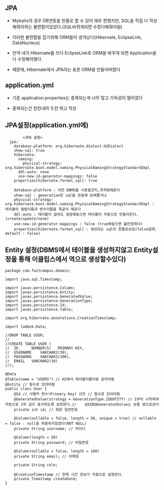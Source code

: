 ## JPA

- Mybatis의 경우 DB연동을 한줄로 할 수 있어 매우 편했지만, SQL을 직접 다 작성해줘야하는 불편함이있었다.(SQL바뀌게되면 수정다해줘야됨)

- 이러한 불편함을 잡기위해 ORM들이 생겨났다(Hibernate, EclipseLink, DataNucleus)

- 만약 내가 Hibernate를 쓰다 EclipseLink로 ORM을 바꾸게 되면 Application을 다 수정해야했다.

- 때문에, Hibernate에서 JPA라는 표준 ORM을 만들어버렸다

## application.yml

- 기존 application.properties는 중복되는게 너무 많고 가독성이 떨어졌다

- 중복되는건 한칸내려 두칸 뛰고 작성

## JPA설정(application.yml에)

```shell
		<JPA 설정>
  jpa:
    database-platform: org.hibernate.dialect.H2Dialect
    show-sql: true
    hibernate:
      naming:
        physical-strategy: org.hibernate.boot.model.naming.PhysicalNamingStrategyStandardImpl
      ddl-auto: none
      use-new-id-generator-mappings: false
    properties[hibernate.format_sql]: true
```

```shell
	database-platform : 어떤 DBMS를 사용할건지,최적화해준다
	show-sql : generation한 sql을 콘솔에 보여줄거냐
	physical-strategy: org.hibernate.boot.model.naming.PhysicalNamingStrategyStandardImpl : 테이블의 컬럼이름과 변수이름을 똑같이 해준다
	ddl-auto : 테이블이 없어도 설정해놓으면 테이블이 자동으로 만들어진다. (create/update/none)
	use-new-id-generator-mappings : false (true해놓으면 불안정하다)
	properties[hibernate.format_sql] : 생성되는 sql이 한줄로보임(false일때. default : false)
```
## Entity 설정(DBMS에서 테이블을 생성하지않고 Entity설정을 통해 이클립스에서 역으로 생성할수있다)

```shell
package com.fastcampus.domain;

import java.sql.Timestamp;

import javax.persistence.Column;
import javax.persistence.Entity;
import javax.persistence.GeneratedValue;
import javax.persistence.GenerationType;
import javax.persistence.Id;
import javax.persistence.Table;

import org.hibernate.annotations.CreationTimestamp;

import lombok.Data;

//DROP TABLE USER;
//
//CREATE TABLE USER (
//	ID 		NUMBER(5) 	PRIMARY KEY,
//	USERNAME 	VARCHAR2(30),
//	PASSWORD 	VARCHAR2(100),
//	EMAIL 	VARCHAR2(30)
//);

@Data
@Table(name = "USERS") // H2에서 테이블이름이랑 같아야됨
@Entity // 필수로 있어야됨
public class User {
	@Id // 식별자 변수(Primary Key) 선언 // 필수로 있어야됨
	@GeneratedValue(strategy = GenerationType.IDENTITY) // 1부터 시작하여 자동으로 1씩 값이 증가하도록 설정한다.// 	@Id랑@GeneratedValue는 보통 쌍으로쓴다
	private int id; // 회원 일련번호
	
	@Column(nullable = false, length = 50, unique = true) // nullable = false : null을 허용하지않겠다(NOT NULL)
	private String username; // 아이디
	
	@Column(length = 50)
	private String password; // 비밀번호
	
	@Column(nullable = false, length = 100)
	private String email; // 이메일
	
	private String role;
	
	@CreationTimestamp // 현재 시간 정보가 자동으로 설정된다.
	private Timestamp createDate;
}
```
